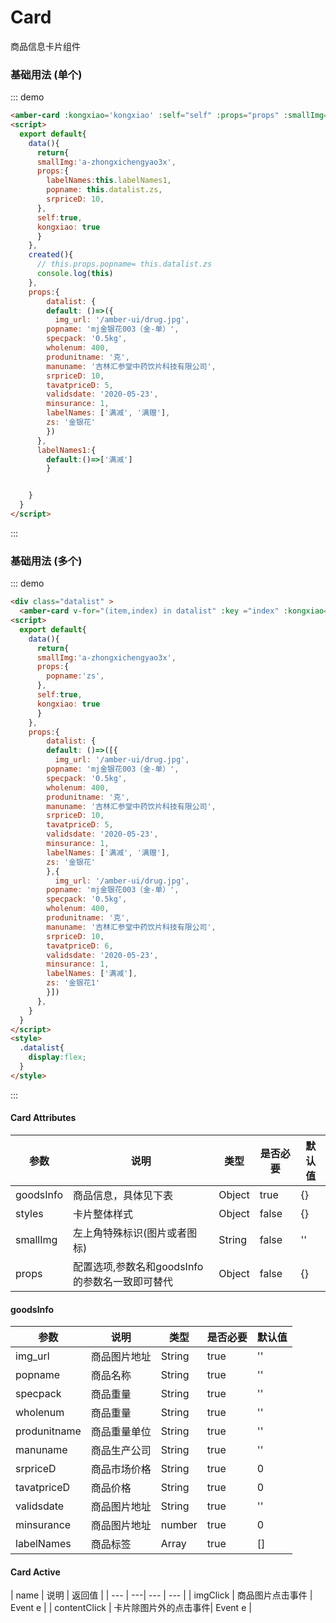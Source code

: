 # Card 

商品信息卡片组件

### 基础用法 (单个)
::: demo
```html
<amber-card :kongxiao='kongxiao' :self="self" :props="props" :smallImg="smallImg" :goodsInfo="datalist"></amber-card>
<script>
  export default{
    data(){
      return{
      smallImg:'a-zhongxichengyao3x',
      props:{
        labelNames:this.labelNames1,
        popname: this.datalist.zs,
        srpriceD: 10,
      },
      self:true,
      kongxiao: true
      }
    },
    created(){
      // this.props.popname= this.datalist.zs
      console.log(this)
    },
    props:{
        datalist: {
        default: ()=>({
          img_url: '/amber-ui/drug.jpg',
        popname: 'mj金银花003（金-单）',
        specpack: '0.5kg',
        wholenum: 400,
        produnitname: '克',
        manuname: '吉林汇参堂中药饮片科技有限公司',
        srpriceD: 10,
        tavatpriceD: 5,
        validsdate: '2020-05-23',
        minsurance: 1,
        labelNames: ['满减', '满赠'],
        zs: '金银花'
        })
      },
      labelNames1:{
        default:()=>['满减']
        }


    }
  }
</script>

```
::: 


### 基础用法 (多个)
::: demo
```html
<div class="datalist" >
  <amber-card v-for="(item,index) in datalist" :key ="index" :kongxiao='kongxiao' :self="self" :props="props" :smallImg="smallImg" :goodsInfo="item"></amber-card></div>
<script>
  export default{
    data(){
      return{
      smallImg:'a-zhongxichengyao3x',
      props:{
        popname:'zs',
      },
      self:true,
      kongxiao: true
      }
    },
    props:{
        datalist: {
        default: ()=>([{
          img_url: '/amber-ui/drug.jpg',
        popname: 'mj金银花003（金-单）',
        specpack: '0.5kg',
        wholenum: 400,
        produnitname: '克',
        manuname: '吉林汇参堂中药饮片科技有限公司',
        srpriceD: 10,
        tavatpriceD: 5,
        validsdate: '2020-05-23',
        minsurance: 1,
        labelNames: ['满减', '满赠'],
        zs: '金银花'
        },{
          img_url: '/amber-ui/drug.jpg',
        popname: 'mj金银花003（金-单）',
        specpack: '0.5kg',
        wholenum: 400,
        produnitname: '克',
        manuname: '吉林汇参堂中药饮片科技有限公司',
        srpriceD: 10,
        tavatpriceD: 6,
        validsdate: '2020-05-23',
        minsurance: 1,
        labelNames: ['满减'],
        zs: '金银花1'
        }])
      },
    }
  }
</script>
<style>
  .datalist{
    display:flex;
  }
</style>

```
::: 
#### Card Attributes


| 参数 | 说明 | 类型 | 是否必要 | 默认值 |
| --- | ---  | --- |  ---    | --- |
| goodsInfo | 商品信息，具体见下表 | Object | true | {} |
| styles | 卡片整体样式 | Object | false | {} |
| smallImg | 左上角特殊标识(图片或者图标) | String | false | '' |
| props | 配置选项,参数名和goodsInfo的参数名一致即可替代 | Object | false | {} |

#### goodsInfo

| 参数 | 说明 | 类型 | 是否必要 | 默认值 |
| --- | ---  | --- |  ---    | --- |
| img_url | 商品图片地址 | String | true | '' |
| popname | 商品名称 | String | true | '' |
| specpack | 商品重量 | String | true | '' |
| wholenum | 商品重量 | String | true | '' |
| produnitname | 商品重量单位 | String | true | '' |
| manuname | 商品生产公司 | String | true | '' |
| srpriceD | 商品市场价格 | String | true | 0 |
| tavatpriceD | 商品价格 | String | true | 0 |
| validsdate | 商品图片地址 | String | true | '' |
| minsurance | 商品图片地址 | number | true | 0 |
| labelNames | 商品标签 | Array | true | [] |



####  Card Active
| name | 说明 | 返回值 |
| --- | ---| --- | --- |
| imgClick | 商品图片点击事件 | Event e |
| contentClick | 卡片除图片外的点击事件| Event e |



